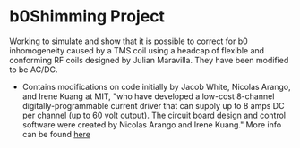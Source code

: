 # b0Shimming Project

Working to simulate and show that it is possible to correct for b0 inhomogeneity
caused by a TMS coil using a headcap of flexible and conforming RF coils 
designed by Julian Maravilla. They have been modified to be AC/DC.

* Contains modifications on code initially by Jacob White, Nicolas Arango, and Irene Kuang at MIT, "who have developed a low-cost 8-channel digitally-programmable current driver that can supply up to 8 amps DC per channel (up to 60 volt output). The circuit board design and control software were created by Nicolas Arango and Irene Kuang." More info can be found [here](https://rflab.martinos.org/index.php/Current_driver:Current_driver)
